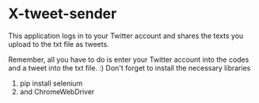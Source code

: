 # X-tweet-sender
This application logs in to your Twitter account and shares the texts you upload to the txt file as tweets.

Remember, all you have to do is enter your Twitter account into the codes and a tweet into the txt file. :)
Don't forget to install the necessary libraries
1) pip install selenium
2) and ChromeWebDriver
